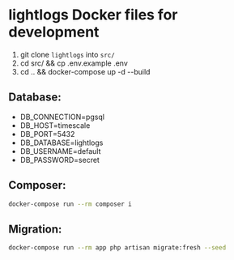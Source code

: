 # lightlogs Docker files for development

1. git clone `lightlogs` into `src/`
2. cd src/ && cp .env.example .env
3. cd .. && docker-compose up -d --build

## Database:
- DB_CONNECTION=pgsql
- DB_HOST=timescale
- DB_PORT=5432
- DB_DATABASE=lightlogs
- DB_USERNAME=default
- DB_PASSWORD=secret

## Composer:
```bash
docker-compose run --rm composer i
```

## Migration:
```bash
docker-compose run --rm app php artisan migrate:fresh --seed
```